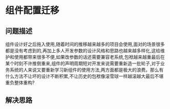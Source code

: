 # 组件配置迁移

## 问题描述

组件设计好之后拖入使用,随着时间的推移越来越多的项目会使用,面对的场景很多都是没有考虑到的,再加上多人开发参数的设计风格和思路也越来越多样化,这给维护和使用都带来很多不便,如果改参数的话还需要兼容老系统,包袱越来越重最后在某个时刻不许推倒重来,组件的声明周期短对开发来说需要重新造一批轮子,对于业务系统的人来说又要重新学习新组件的使用方法,两方面都是极大的浪费。那么有什么方法不让坏的设计不断积累,不让历史的包袱像滚雪球一样越滚越大最后不堪重负整体重构?

## 解决思路